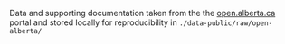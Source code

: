 
Data and supporting documentation taken from the  the [open.alberta.ca](https://open.alberta.ca/opendata/alberta-population-estimates-data-tables) portal and stored locally for reproducibility in `./data-public/raw/open-alberta/`
